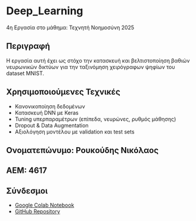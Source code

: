 # Deep_Learning
4η Εργασία στο μάθημα: Τεχνητή Νοημοσύνη 2025

## Περιγραφή
Η εργασία αυτή έχει ως στόχο την κατασκευή και βελτιστοποίηση βαθιών νευρωνικών δικτύων για την ταξινόμηση χειρόγραφων ψηφίων του dataset MNIST.

## Χρησιμοποιούμενες Τεχνικές
- Κανονικοποίηση δεδομένων
- Κατασκευή DNN με Keras
- Tuning υπερπαραμέτρων (επίπεδα, νευρώνες, ρυθμός μάθησης)
- Dropout & Data Augmentation
- Αξιολόγηση μοντέλου με validation και test sets

## Ονοματεπώνυμο: Ρουκούδης Νικόλαος
## ΑΕΜ: 4617

## Σύνδεσμοι
- [Google Colab Notebook](#)
- [GitHub Repository](#)
